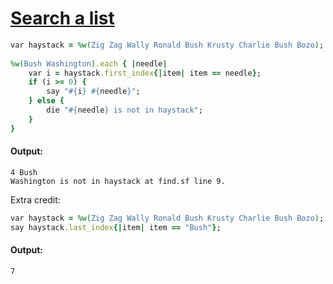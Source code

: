 [1]: http://rosettacode.org/wiki/Search_a_list

# [Search a list][1]

```ruby
var haystack = %w(Zig Zag Wally Ronald Bush Krusty Charlie Bush Bozo);
 
%w(Bush Washington).each { |needle|
    var i = haystack.first_index{|item| item == needle};
    if (i >= 0) {
        say "#{i} #{needle}";
    } else {
        die "#{needle} is not in haystack";
    }
}
```

#### Output:
```
4 Bush
Washington is not in haystack at find.sf line 9.
```


Extra credit:

```ruby
var haystack = %w(Zig Zag Wally Ronald Bush Krusty Charlie Bush Bozo);
say haystack.last_index{|item| item == "Bush"};
```

#### Output:
```
7
```